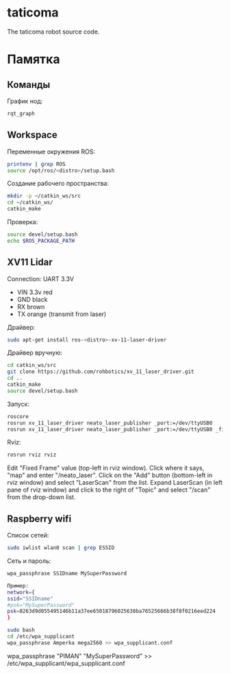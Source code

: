 # taticoma
The taticoma robot source code.

# Памятка
## Команды
График нод:
```bash
rqt_graph
```
## Workspace

Переменные окружения ROS:
```bash
printenv | grep ROS
source /opt/ros/<distro>/setup.bash
```

Создание рабочего пространства:
```bash
mkdir -p ~/catkin_ws/src
cd ~/catkin_ws/
catkin_make
```

Проверка:
```bash
source devel/setup.bash
echo $ROS_PACKAGE_PATH
```

## XV11 Lidar

Connection:
UART 3.3V
- VIN 3.3v red
- GND black
- RX brown
- TX orange (transmit from laser)


Драйвер:
```bash
sudo apt-get install ros-<distro>-xv-11-laser-driver
```

Драйвер вручную:
```bash
cd catkin_ws/src
git clone https://github.com/rohbotics/xv_11_laser_driver.git
cd ..
catkin_make
source devel/setup.bash
```
Запуск:
```bash
roscore
rosrun xv_11_laser_driver neato_laser_publisher _port:=/dev/ttyUSB0
rosrun xv_11_laser_driver neato_laser_publisher _port:=/dev/ttyUSB0 _firmware_version:=2
```
Rviz:
```bash
rosrun rviz rviz
```
Edit "Fixed Frame" value (top-left in rviz window).  Click where it says, "map" and enter "/neato_laser".
Click on the "Add" button (bottom-left in rviz window) and select "LaserScan" from the list.
Expand LaserScan (in left pane of rviz window) and click to the right of "Topic" and select "/scan" from the drop-down list.


## Raspberry wifi
Список сетей:
```bash
sudo iwlist wlan0 scan | grep ESSID
```
Сеть и пароль:
```bash
wpa_passphrase SSIDname MySuperPassword

Пример:
network={
ssid="SSIDname"
#psk="MySuperPassword"
psk=8263d9d055495146b11a37ee65018796025638ba76525666b38f8f0216eed224
}

sudo bash
cd /etc/wpa_supplicant
wpa_passphrase Amperka mega2560 >> wpa_supplicant.conf
```
wpa_passphrase "PIMAN" "MySuperPassword" >> /etc/wpa_supplicant/wpa_supplicant.conf


